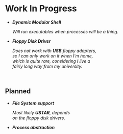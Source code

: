 
# Work In Progress

- ***Dynamic Modular Shell***

    *Will run executables when processes will be a thing.*
    
- ***Floppy Disk Driver***

    *Does not work with **USB** floppy adapters,* <br>
    *so I can only work on it when I'm home,* <br>
    *which is quite rare, considering I live a* <br>
    *fairly long way from my university.*

<br>

## Planned

- ***File System support***

    *Most likely **USTAR**, depends <br>
    on the floppy disk drivers.*

- ***Process abstraction***

